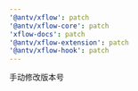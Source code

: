 ```yaml
---
'@antv/xflow': patch
'@antv/xflow-core': patch
'xflow-docs': patch
'@antv/xflow-extension': patch
'@antv/xflow-hook': patch
---
```


手动修改版本号

